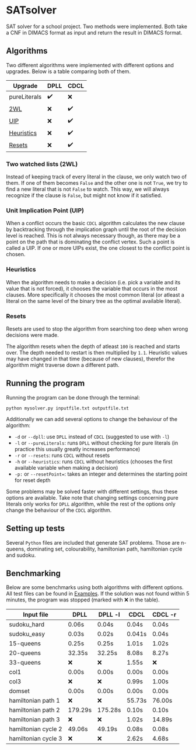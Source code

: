# SATsolver #
SAT solver for a school project. Two methods were implemented. Both take a CNF in DIMACS format as input and return the result in DIMACS format.

## Algorithms
Two different algorithms were implemented with different options and upgrades. Below is a table comparing both of them.

Upgrade | DPLL | CDCL
------- | ---- | ----
pureLiterals | :heavy_check_mark: | :x:
[2WL](#two-watched-lists-2wl "Goto 2WL") | :x: | :heavy_check_mark:
[UIP](#unit-implication-point-uip "Goto UIP") | :x: | :heavy_check_mark:
[Heuristics](#heuristics "Goto Heuristics") | :x: | :heavy_check_mark:
[Resets](#resets "Goto Resets") | :x: | :heavy_check_mark:

### Two watched lists (2WL)
Instead of keeping track of every literal in the clause, we only watch two of them. If one of them becomes `False` and the other one is not `True`, we try to find a new literal that is not `False` to watch. This way, we will always recognize if the clause is `False`, but might not know if it satisfied.

### Unit Implication Point (UIP)
When a conflict occurs the basic `CDCL` algorithm calculates the new clause by backtracking through the implication graph until the root of the decision level is reached. This is not always necessary though, as there may be a point on the path that is dominating the conflict vertex. Such a point is called a UIP. If one or more UIPs exist, the one closest to the conflict point is chosen.

### Heuristics
When the algorithm needs to make a decision (i.e. pick a variable and its value that is not forced), it chooses the variable that occurs in the most clauses. More specifically it chooses the most common literal (or atleast a literal on the same level of the binary tree as the optimal available literal).

### Resets
Resets are used to stop the algorithm from searching too deep when wrong decisions were made.

The algorithm resets when the depth of atleast `100` is reached and starts over. The depth needed to restart is then multiplied by `1.1`. Heuristic values may have changed in that time (because of new clauses), therefor the algorithm might traverse down a different path.

## Running the program
Running the program can be done through the terminal:

`python mysolver.py inputfile.txt outputfile.txt`

Additionally we can add several options to change the behaviour of the algorithm:
* `-d` or `--dpll`: use `DPLL` instead of `CDCL` (suggested to use with `-l`)
* `-l` or `--pureLiterals`: runs `DPLL` without checking for pure literals (in practice this usually greatly increases performance)
* `-r` or `--resets`: runs `CDCL` without resets
* `-h` or `--heuristics`: runs `CDCL` without heuristics (chooses the first available variable when making a decision)
* `-p:` or `--resetPoint=`: takes an integer and determines the starting point for reset depth

Some problems may be solved faster with different settings, thus these options are available. Take note that changing settings concerning pure literals only works for `DPLL` algorithm, while the rest of the options only change the behaviour of the `CDCL` algorithm.

## Setting up tests
Several `Python` files are included that generate SAT problems. Those are n-queens, dominating set, colourability, hamiltonian path, hamiltonian cycle and sudoku.

## Benchmarking
Below are some benchmarks using both algorithms with different options. All test files can be found in [Examples](Examples). If the solution was not found within 5 minutes, the program was stopped (marked with :x: in the table).

Input file | DPLL | DPLL -l | CDCL | CDCL -r
---------- | ---- | ------- | ---- | -------
sudoku_hard | 0.06s | 0.04s | 0.04s | 0.04s
sudoku_easy | 0.03s | 0.02s | 0.041s | 0.04s
15-queens | 0.25s | 0.25s | 1.01s | 1.02s
20-queens | 32.35s | 32.25s | 8.08s | 8.27s
33-queens | :x: | :x: | 1.55s | :x:
col1 | 0.00s | 0.00s | 0.00s | 0.00s
col3 | :x: | :x: | 0.99s | 1.00s
domset | 0.00s | 0.00s | 0.00s | 0.00s
hamiltonian path 1 | :x: | :x: | 55.73s | 76.00s
hamiltonian path 2 | 179.29s | 175.28s | 0.10s | 0.10s
hamiltonian path 3 | :x: | :x: | 1.02s | 14.89s
hamiltonian cycle 2 | 49.06s | 49.19s | 0.08s | 0.08s
hamiltonian cycle 3 | :x: | :x: | 2.62s | 4.68s
